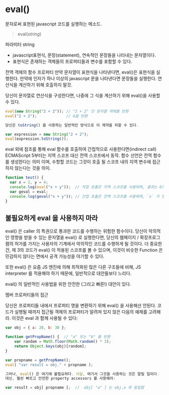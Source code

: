 # eval()
문자로써 표현된 javascript 코드를 실행하는 메소드.

> eval(*string*)

파라미터 string
* javascript표현식, 문장(statement), 연속적인 문장들을 나타내는 문자열이다.
* 표현식은 존재하는 객체들의 프로퍼티들과 변수를 포함할 수 있다.

전역 객체의 함수 프로퍼티
만약 문자열이 표현식을 나타낸다면, eval()은 표현식을 실행한다. 만약에 인자가 하나 이상의 javascript 문을 나타낸다면 문장들을 실행한다. 연산식을 계산하기 위해 호출하지 말것.

당신이 문자열로 연산식을 구성한다면, 나중에 그 식을 계산하기 위해 eval()을 사용할 수 있다.

```javascript
eval(new String("2 + 2")); // "2 + 2" 인 문자열 객체를 반환
eval("2 + 2");             // 4을 반환

당신은 toString() 을 사용하는 일반적인 방식으로 이 제약을 피할 수 있다.

var expression = new String("2 + 2");
eval(expression.toString());
```

eval 외에 참조를 통해 eval 함수를 호출하여 간접적으로 사용한다면(indirect call) ECMAScript 5부터는 지역 스코프 대신 전역 스코프에서 동작.
함수 선언은 전역 함수를 생성한다는 의미 이며, 수항할 코드는 그것이 호출 될 스코프 내의 지역 변수에 접근하지 않는다는 것을 의미.

```javascript
function test() {
  var x = 2, y = 4;
  console.log(eval("x + y"));  // 직접 호출은 지역 스코프를 사용하며, 결과는 6이다
  var geval = eval;
  console.log(geval("x + y")); // 간접 호출은 전역 스코프를 사용하며, `x` 가 정의되지 않았기 때문에 ReferenceError 를 던진다.
}
```

## 불필요하게 eval 을 사용하지 마라
eval() 은 caller 의 특권으로 통과한 코드를 수행하는 위험한 함수이다.
당신이 악의적인 영향을 받을 수 있는 문자열을 eval() 로 실행한다면, 당신의 웹페이지 / 확장프로그램의 허가를 가지는 사용자의 기계에서 악의적인 코드를 수행하게 될 것이다.
더 중요한건, 제 3의 코드가 eval() 이 적용된 스코프를 볼 수 있으며, 이것이 비슷한 Function 은 민감하지 않다는 면에서 공격 가능성을 야기할 수 있다.

또한 eval() 은 요즘 JS 엔진에 의해 최적화된 많은 다른 구조들에 비해, JS interpreter 를 적용해야 하기 때문에, 일반적으로 대안들보다 느리다.

eval() 의 일반적인 사용법을 위한 안전한 (그리고 빠른!) 대안이 있다.

멤버 프로퍼티들의 접근

당신은 프로퍼티들 내에서 프로퍼티 명을 변환하기 위해 eval() 을 사용해선 안된다.
코드가 실행될 때까지 접근될 객체의 프로퍼티가 알려져 있지 않은 다음의 예제를 고려해라. 이것은 eval 과 함께 사용될 수 있다:

```javascript
var obj = { a: 20, b: 30 };

function getPropName() {  // "a" 또는 "b" 를 반환
    var random = Math.floor(Math.random() * 2);
    return Object.keys(obj)[random];
}

var propname = getPropName();
eval( "var result = obj." + propname );

그러나, eval() 은 여기에 불필요하다. 사실, 여기서 그것을 사용하는 것은 말릴 일이다.
대신, 훨씬 빠르고 안전한 property accessors 를 사용해라:

var result = obj[ propname ];  //  obj[ "a" ] 는 obj.a 와 동일함
```
